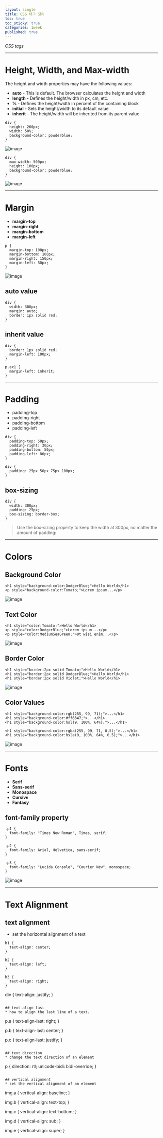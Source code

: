 ```yaml
---
layout: single
title: CSS 태그 정리
toc: true
toc_sticky: true
categories: 1week
published: true
---
```


*CSS tags*

-----------------

# Height, Width, and Max-width
The height and width properties may have the following values:
* **auto** - This is default. The browser calculates the height and width
* **length** - Defines the height/width in px, cm, etc.
* **%** - Defines the height/width in percent of the containing block
* **initial** - Sets the height/width to its default value
* **inherit** - The height/width will be inherited from its parent value

```
div {
  height: 200px;
  width: 50%;
  background-color: powderblue;
}
```
![image](https://user-images.githubusercontent.com/63464299/209940620-00e653ac-8ce3-4cfa-aa8c-e853175c3970.png)

```
div {
  max-width: 500px;
  height: 100px;
  background-color: powderblue;
}
```
![image](https://user-images.githubusercontent.com/63464299/209940734-93891193-b4f1-4170-be75-fac0aa6eda5c.png)

-------

# Margin
* **margin-top**
* **margin-right**
* **margin-bottom**
* **margin-left**

```
p {
  margin-top: 100px;
  margin-bottom: 100px;
  margin-right: 150px;
  margin-left: 80px;
}
```
![image](https://user-images.githubusercontent.com/63464299/209941079-9e930ecd-a5ce-4481-bd36-a9143567ffa4.png)

## auto value
```
div {
  width: 300px;
  margin: auto;
  border: 1px solid red;
}
```

## inherit value
```
div {
  border: 1px solid red;
  margin-left: 100px;
}

p.ex1 {
  margin-left: inherit;
}
```

-------

# Padding
* padding-top
* padding-right
* padding-bottom
* padding-left

```
div {
  padding-top: 50px;
  padding-right: 30px;
  padding-bottom: 50px;
  padding-left: 80px;
}
```
```
div {
  padding: 25px 50px 75px 100px;
}
```

## box-sizing
```
div {
  width: 300px;
  padding: 25px;
  box-sizing: border-box;
}
```
> Use the box-sizing property to keep the width at 300px, no matter the amount of padding:


----------

# Colors

## Background Color
```
<h1 style="background-color:DodgerBlue;">Hello World</h1>
<p style="background-color:Tomato;">Lorem ipsum...</p>
```
![image](https://user-images.githubusercontent.com/63464299/209942133-91a057c0-5828-4a68-96ce-54c4419ce737.png)

## Text Color
```
<h1 style="color:Tomato;">Hello World</h1>
<p style="color:DodgerBlue;">Lorem ipsum...</p>
<p style="color:MediumSeaGreen;">Ut wisi enim...</p>
```
![image](https://user-images.githubusercontent.com/63464299/209942175-ccf6052f-b144-4fc3-a41e-b8802c76c668.png)

## Border Color
```
<h1 style="border:2px solid Tomato;">Hello World</h1>
<h1 style="border:2px solid DodgerBlue;">Hello World</h1>
<h1 style="border:2px solid Violet;">Hello World</h1>
```
![image](https://user-images.githubusercontent.com/63464299/209942243-6a9bafa2-d70f-43ec-80a6-cd51200ead03.png)

## Color Values
```
<h1 style="background-color:rgb(255, 99, 71);">...</h1>
<h1 style="background-color:#ff6347;">...</h1>
<h1 style="background-color:hsl(9, 100%, 64%);">...</h1>

<h1 style="background-color:rgba(255, 99, 71, 0.5);">...</h1>
<h1 style="background-color:hsla(9, 100%, 64%, 0.5);">...</h1>
```
![image](https://user-images.githubusercontent.com/63464299/209942393-547f273e-5f9e-44b0-91dc-fb84bc38131d.png)

-------

# Fonts
* **Serif**
* **Sans-serif**
* **Monospace**
* **Cursive**
* **Fantasy**

## font-family property
```
.p1 {
  font-family: "Times New Roman", Times, serif;
}

.p2 {
  font-family: Arial, Helvetica, sans-serif;
}

.p3 {
  font-family: "Lucida Console", "Courier New", monospace;
}
```
![image](https://user-images.githubusercontent.com/63464299/209942630-8fc7263d-d69f-41dc-a4bc-0109395f5528.png)

---------

# Text Alignment

## text alignment 
* set the horizontal alignment of a text
```
h1 {
  text-align: center;
}

h2 {
  text-align: left;
}

h3 {
  text-align: right;
}
```
div {
  text-align: justify;
}
```

## text align last
* how to align the last line of a text.
```
p.a {
  text-align-last: right;
}

p.b {
  text-align-last: center;
}

p.c {
  text-align-last: justify;
}
```

## text direction
* change the text direction of an element
```
p {
  direction: rtl;
  unicode-bidi: bidi-override;
}
```

## vertical alignment
* set the vertical alignment of an element
```
img.a {
  vertical-align: baseline;
}

img.b {
  vertical-align: text-top;
}

img.c {
  vertical-align: text-bottom;
}

img.d {
  vertical-align: sub;
}

img.e {
  vertical-align: super;
}
```
